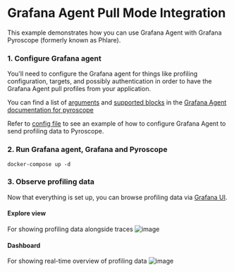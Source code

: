 # Grafana Agent Pull Mode Integration

This example demonstrates how you can use Grafana Agent with Grafana Pyroscope (formerly known as Phlare).

### 1. Configure Grafana agent

You'll need to configure the Grafana agent for things like profiling configuration, targets, and possibly authentication in order to have the Grafana Agent pull profiles from your application.

You can find a list of [arguments](https://grafana.com/docs/agent/next/flow/reference/components/pyroscope.scrape/#arguments) and [supported blocks](https://grafana.com/docs/agent/next/flow/reference/components/pyroscope.scrape/#blocks) in the [Grafana Agent documentation for pyroscope](https://grafana.com/docs/agent/next/flow/reference/components/pyroscope.scrape/)

Refer to [config file](./agent/config/config.river) to see an example of how to configure Grafana Agent to send profiling data to Pyroscope.

### 2. Run Grafana agent, Grafana and Pyroscope

```shell
docker-compose up -d
```

### 3. Observe profiling data

Now that everything is set up, you can browse profiling data via [Grafana UI](http://localhost:3000).

#### Explore view
For showing profiling data alongside traces
![image](https://github.com/grafana/pyroscope/assets/23323466/a9c2f28c-d35a-49b0-a3bc-678d3fbdd321)

#### Dashboard
For showing real-time overview of profiling data
![image](https://github.com/grafana/pyroscope/assets/23323466/59a84d0c-87d2-4cfc-8e34-b54576cb6540)

